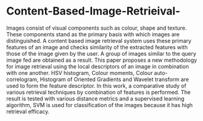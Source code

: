 # Content-Based-Image-Retrieival-
Images consist of visual components such as colour, shape and texture. These components stand as the primary basis with which images are distinguished. A content based image retrieval system uses these primary features of an image and checks similarity of the extracted features with those of the image given by the user. A group of images similar to the query image fed are obtained as a result. This paper proposes a new methodology for image retrieval using the local descriptors of an image in combination with one another. HSV histogram, Colour moments, Colour auto-correlogram, Histogram of Oriented Gradients and Wavelet transform are used to form the feature descriptor. In this work, a comparative study of various retrieval techniques by combination of features is performed. The result is tested with various distance metrics and a supervised learning algorithm, SVM is used for classification of the images because it has high retrieval efficacy.
